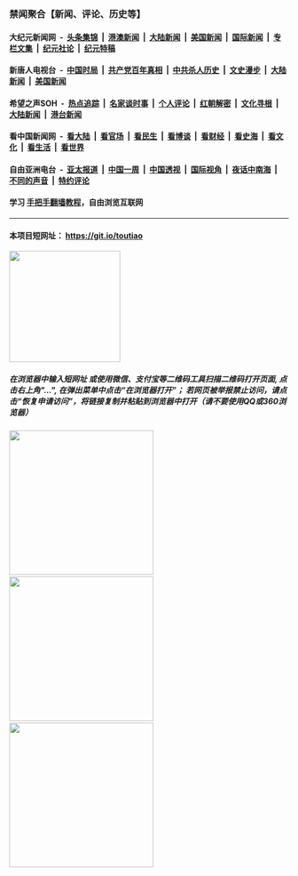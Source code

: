 ### 禁闻聚合【新闻、评论、历史等】

#### 大纪元新闻网 &nbsp;-&nbsp; [头条集锦](indexes/E头条集锦.md?t=02031322) &nbsp;|&nbsp; [港澳新闻](indexes/E港澳新闻.md?t=02031322)  &nbsp;|&nbsp; [大陆新闻](indexes/E大陆新闻.md?t=02031322) &nbsp;|&nbsp; [美国新闻](indexes/E美国新闻.md?t=02031322) &nbsp;|&nbsp; [国际新闻](indexes/E国际新闻.md?t=02031322) &nbsp;|&nbsp; [专栏文集](indexes/E专栏文集.md?t=02031322) &nbsp;|&nbsp; [纪元社论](indexes/E纪元社论.md?t=02031322) &nbsp;|&nbsp; [纪元特稿](indexes/E纪元特稿.md?t=02031322) 

#### 新唐人电视台 &nbsp;-&nbsp; [中国时局](indexes/N中国时局.md?t=02031322) &nbsp;|&nbsp; [共产党百年真相](indexes/N共产党百年真相.md?t=02031322) &nbsp;|&nbsp; [中共杀人历史](indexes/N中共杀人历史.md?t=02031322) &nbsp;|&nbsp; [文史漫步](indexes/N文史漫步.md?t=02031322) &nbsp;|&nbsp; [大陆新闻](indexes/N大陆新闻.md?t=02031322) &nbsp;|&nbsp; [美国新闻](indexes/N美国新闻.md?t=02031322)

#### 希望之声SOH &nbsp;-&nbsp; [热点追踪](indexes/H热点追踪.md?t=02031322) &nbsp;|&nbsp; [名家谈时事](indexes/H名家谈时事.md?t=02031322) &nbsp;|&nbsp; [个人评论](indexes/H个人评论.md?t=02031322)  &nbsp;|&nbsp; [红朝解密](indexes/H红朝解密.md?t=02031322) &nbsp;|&nbsp; [文化寻根](indexes/H文化寻根.md?t=02031322) &nbsp;|&nbsp; [大陆新闻](indexes/H大陆新闻.md?t=02031322) &nbsp;|&nbsp; [港台新闻](indexes/H港台新闻.md?t=02031322)

#### 看中国新闻网 &nbsp;-&nbsp; [看大陆](indexes/S看大陆.md?t=02031322) &nbsp;|&nbsp; [看官场](indexes/S看官场.md?t=02031322) &nbsp;|&nbsp; [看民生](indexes/S看民生.md?t=02031322)  &nbsp;|&nbsp; [看博谈](indexes/S看博谈.md?t=02031322) &nbsp;|&nbsp; [看财经](indexes/S看财经.md?t=02031322) &nbsp;|&nbsp; [看史海](indexes/S看史海.md?t=02031322) &nbsp;|&nbsp; [看文化](indexes/S看文化.md?t=02031322) &nbsp;|&nbsp; [看生活](indexes/S看生活.md?t=02031322) &nbsp;|&nbsp; [看世界](indexes/S看世界.md?t=02031322)

#### 自由亚洲电台 &nbsp;-&nbsp; [亚太报道](indexes/R亚太报道.md?t=02031322) &nbsp;|&nbsp; [中国一周](indexes/R中国一周.md?t=02031322) &nbsp;|&nbsp; [中国透视](indexes/R中国透视.md?t=02031322)  &nbsp;|&nbsp; [国际视角](indexes/R国际视角.md?t=02031322) &nbsp;|&nbsp; [夜话中南海](indexes/R夜话中南海.md?t=02031322) &nbsp;|&nbsp; [不同的声音](indexes/R不同的声音.md?t=02031322) &nbsp;|&nbsp; [特约评论](indexes/R特约评论.md?t=02031322)

#### 学习 [手把手翻墙教程](https://github.com/gfw-breaker/guides/wiki)，自由浏览互联网

----

#### 本项目短网址： https://git.io/toutiao
<img src="https://raw.githubusercontent.com/gfw-breaker/banned-news/master/scripts/img/qr.png" width="200px"/>  

##### 在浏览器中输入短网址 或使用微信、支付宝等二维码工具扫描二维码打开页面, 点击右上角"...", 在弹出菜单中点击“在浏览器打开”； 若网页被举报禁止访问，请点击“恢复申请访问”，将链接复制并粘贴到浏览器中打开（请不要使用QQ或360浏览器）

<img src="https://raw.githubusercontent.com/gfw-breaker/banned-news/master/scripts/img/1.png" width="260px"/> &nbsp; <img src="https://raw.githubusercontent.com/gfw-breaker/banned-news/master/scripts/img/2.png" width="260px"/> &nbsp; <img src="https://raw.githubusercontent.com/gfw-breaker/banned-news/master/scripts/img/3.png" width="260px"/>

